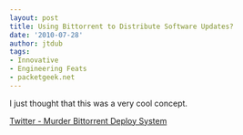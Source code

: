 ```yaml
---
layout: post
title: Using Bittorrent to Distribute Software Updates?
date: '2010-07-28'
author: jtdub
tags:
- Innovative
- Engineering Feats
- packetgeek.net
---
```


I just thought that this was a very cool concept.

[Twitter - Murder Bittorrent Deploy System](https://vimeo.com/11280885)

